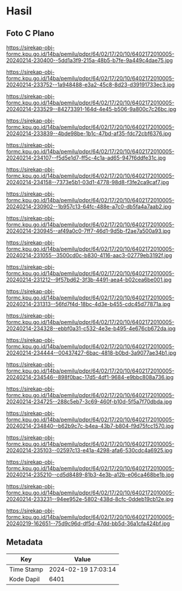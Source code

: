 # Hasil

## Foto C Plano

https://sirekap-obj-formc.kpu.go.id/14ba/pemilu/pdpr/64/02/17/20/10/6402172010005-20240214-230400--5dd1a3f9-215a-48b5-b7fe-9a449c4dae75.jpg

https://sirekap-obj-formc.kpu.go.id/14ba/pemilu/pdpr/64/02/17/20/10/6402172010005-20240214-233752--1a948488-e3a2-45c8-8d23-d39191733ec3.jpg

https://sirekap-obj-formc.kpu.go.id/14ba/pemilu/pdpr/64/02/17/20/10/6402172010005-20240214-233529--84273391-164d-4e45-b506-9a800c7c26bc.jpg

https://sirekap-obj-formc.kpu.go.id/14ba/pemilu/pdpr/64/02/17/20/10/6402172010005-20240214-233839--4bde98be-1b1c-47bd-af35-fdc72cbf6376.jpg

https://sirekap-obj-formc.kpu.go.id/14ba/pemilu/pdpr/64/02/17/20/10/6402172010005-20240214-234107--f5d5e1d7-ff5c-4c1a-ad65-947f6ddfe31c.jpg

https://sirekap-obj-formc.kpu.go.id/14ba/pemilu/pdpr/64/02/17/20/10/6402172010005-20240214-234158--7373e5b1-03d1-4778-98d8-f3fe2ca9caf7.jpg

https://sirekap-obj-formc.kpu.go.id/14ba/pemilu/pdpr/64/02/17/20/10/6402172010005-20240214-230902--1b957c13-64fc-488e-a7c0-db5fa4a7aab2.jpg

https://sirekap-obj-formc.kpu.go.id/14ba/pemilu/pdpr/64/02/17/20/10/6402172010005-20240214-230945--af49a0c0-7ff7-46d1-9d5b-f2ae7a500a93.jpg

https://sirekap-obj-formc.kpu.go.id/14ba/pemilu/pdpr/64/02/17/20/10/6402172010005-20240214-231055--3500cd0c-b830-4116-aac3-02779eb3192f.jpg

https://sirekap-obj-formc.kpu.go.id/14ba/pemilu/pdpr/64/02/17/20/10/6402172010005-20240214-231212--9f57bd62-3f3b-4491-aea4-b02cea6be001.jpg

https://sirekap-obj-formc.kpu.go.id/14ba/pemilu/pdpr/64/02/17/20/10/6402172010005-20240214-231313--56fd7f4d-18bc-4d3e-b455-cdc45d77871a.jpg

https://sirekap-obj-formc.kpu.go.id/14ba/pemilu/pdpr/64/02/17/20/10/6402172010005-20240214-234328--ebbf0a31-c532-4e3e-b495-4e676cb672da.jpg

https://sirekap-obj-formc.kpu.go.id/14ba/pemilu/pdpr/64/02/17/20/10/6402172010005-20240214-234444--00437427-6bac-4818-b0bd-3a9077ae34b1.jpg

https://sirekap-obj-formc.kpu.go.id/14ba/pemilu/pdpr/64/02/17/20/10/6402172010005-20240214-234546--898f0bac-17d5-4df1-9684-e9bbc808a736.jpg

https://sirekap-obj-formc.kpu.go.id/14ba/pemilu/pdpr/64/02/17/20/10/6402172010005-20240214-234725--288c5eb7-3c69-460f-b10d-5f5a7f70dbda.jpg

https://sirekap-obj-formc.kpu.go.id/14ba/pemilu/pdpr/64/02/17/20/10/6402172010005-20240214-234840--b62b9c7c-b4ea-43b7-b804-f9d75fcc1570.jpg

https://sirekap-obj-formc.kpu.go.id/14ba/pemilu/pdpr/64/02/17/20/10/6402172010005-20240214-235103--02597c13-e41a-4298-afa6-530cdc4a6925.jpg

https://sirekap-obj-formc.kpu.go.id/14ba/pemilu/pdpr/64/02/17/20/10/6402172010005-20240214-235210--cd5d8489-81b3-4e3b-a12b-e06ca468be1b.jpg

https://sirekap-obj-formc.kpu.go.id/14ba/pemilu/pdpr/64/02/17/20/10/6402172010005-20240214-233231--94ee952e-5802-438d-8cfc-0ddeb19cb12e.jpg

https://sirekap-obj-formc.kpu.go.id/14ba/pemilu/pdpr/64/02/17/20/10/6402172010005-20240219-162651--75d9c96d-df5d-47dd-bb5d-36a1cfa424bf.jpg


## Metadata

| Key        | Value               |
| ---------- | ------------------- |
| Time Stamp | 2024-02-19 17:03:14 |
| Kode Dapil | 6401                |



